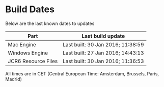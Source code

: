 # Build Dates

Below are the last known dates to updates

Part | Last build update
-----|-----
Mac Engine | Last built: 30 Jan 2016; 11:38:59
Windows Engine | Last built: 27 Jan 2016; 14:43:13
JCR6 Resource Files | Last built: 30 Jan 2016; 11:36:53
All times are in CET (Central European Time: Amsterdam, Brussels, Paris, Madrid)



